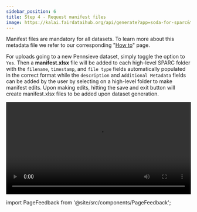 ```yaml
---
sidebar_position: 6
title: Step 4 - Request manifest files
image: https://kalai.fairdataihub.org/api/generate?app=soda-for-sparc&title=Step%205%20-%20Request%20manifest%20files&description=Prepare%20Dataset&org=fairdataihub
---
```


Manifest files are mandatory for all datasets. To learn more about this metadata file we refer to our corresponding
"[How to](../how-to/how-to-structure-the-manifest-metadata-file.md)" page.

For uploads going to a new Pennsieve dataset, simply toggle the option to `Yes`. Then a **manifest.xlsx** file will be added
to each high-level SPARC folder with the `filename`, `timestamp`, and `file type` fields automatically populated in the correct format while the `description` and
`Additional Metadata` fields can be added by the user by selecting on a high-level folder to make manifest edits. Upon making edits, hitting the save and exit button
will create manifest.xlsx files to be added upon dataset generation.

<video
   controls
   autoPlay
   loop
   width="100%"
   src="https://github.com/fairdataihub/SODA-for-SPARC/raw/main/docs/documentation/Videos/soda-for-sparc-manifests.mp4"
/>

import PageFeedback from '@site/src/components/PageFeedback';

<PageFeedback />
